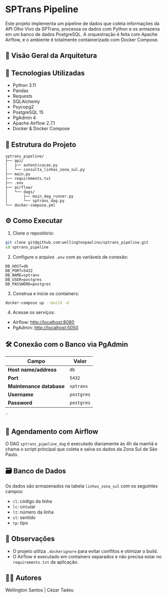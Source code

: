 
# SPTrans Pipeline

Este projeto implementa um pipeline de dados que coleta informações da API Olho Vivo da SPTrans, processa os dados com Python e os armazena em um banco de dados PostgreSQL. A orquestração é feita com Apache Airflow, e o ambiente é totalmente containerizado com Docker Compose.

## 🚀 Visão Geral da Arquitetura

## 🧰 Tecnologias Utilizadas

- Python 3.11
- Pandas
- Requests
- SQLAlchemy
- Psycopg2
- PostgreSQL 15
- PgAdmin 4
- Apache Airflow 2.7.1
- Docker & Docker Compose

## 📁 Estrutura do Projeto

```
sptrans_pipeline/
├── api/
│   ├── autenticacao.py
│   └── consulta_linhas_zona_sul.py
├── main.py
├── requirements.txt
├── .env
├── airflow/
│   └── dags/
│       ├── main_dag_runner.py
│       └── sptrans_dag.py
└── docker-compose.yml
```

## ⚙️ Como Executar

1. Clone o repositório:
```bash
git clone git@github.com:wellingtonpawlino/sptrans_pipeline.git
cd sptrans_pipeline
```

2. Configure o arquivo `.env` com as variáveis de conexão:
```env
DB_HOST=db
DB_PORT=5432
DB_NAME=sptrans
DB_USER=postgres
DB_PASSWORD=postgres
```

3. Construa e inicie os containers:
```bash
docker-compose up --build -d
```

4. Acesse os serviços:
- Airflow: [http://localhost:8080](http://localhost:8080)
- PgAdmin: [http://localhost:5050](http://localhost:5050)

## 🛠️ Conexão com o Banco via PgAdmin

| Campo                 | Valor      |
|----------------------|------------|
| **Host name/address**| `db`       |
| **Port**             | `5432`     |
| **Maintenance database** | `sptrans` |
| **Username**         | `postgres` |
| **Password**         | `postgres` |
``
## 📅 Agendamento com Airflow

O DAG `sptrans_pipeline_dag` é executado diariamente às 4h da manhã e chama o script principal que coleta e salva os dados da Zona Sul de São Paulo.

## 🗃️ Banco de Dados

Os dados são armazenados na tabela `linhas_zona_sul` com os seguintes campos:
- `cl`: código da linha
- `lc`: circular
- `lt`: número da linha
- `sl`: sentido
- `tp`: tipo

## 📌 Observações

- O projeto utiliza `.dockerignore` para evitar conflitos e otimizar o build.
- O Airflow é executado em containers separados e não precisa estar no `requirements.txt` da aplicação.

## 👨‍💻 Autores

Wellington Santos | Cézar Tadeu

